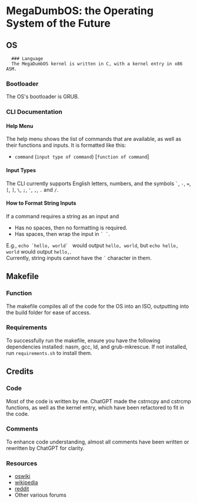 # MegaDumbOS: the Operating System of the Future

   ## OS  

      ### Language  
      The MegaDumbOS kernel is written in C, with a kernel entry in x86 ASM.  

   ### Bootloader
   The OS's bootloader is GRUB.

   ### CLI Documentation

   #### Help Menu
   The help menu shows the list of commands that are available, as well as their functions and inputs. It is formatted like this:
   * `command` (`input type of command`) [`function of command`]

   #### Input Types
   The CLI currently supports English letters, numbers, and the symbols `` ` ``, `-`, `=`, `[`, `]`, `\`, `;`, `'`, `,`, `.` and `/`.

   #### How to Format String Inputs
   If a command requires a string as an input and
   * Has no spaces, then no formatting is required.
   * Has spaces, then wrap the input in `` ` ` ``.
  
   E.g., ``echo `hello, world` `` would output `hello, world`, but `echo hello, world` would output `hello,`.  
   Currently, string inputs cannot have the `` ` `` character in them.

## Makefile

### Function
The makefile compiles all of the code for the OS into an ISO, outputting into the build folder for ease of access.

### Requirements
To successfully run the makefile, ensure you have the following dependencies installed: nasm, gcc, ld, and grub-mkrescue. If not installed, run `requirements.sh` to install them.

## Credits

### Code
Most of the code is written by me. ChatGPT made the cstrncpy and cstrcmp functions, as well as the kernel entry, which have been refactored to fit in the code.

### Comments
To enhance code understanding, almost all comments have been written or rewritten by ChatGPT for clarity.

### Resources
* [oswiki](https://wiki.osdev.org)
* [wikipedia](https://www.wikipedia.org/)
* [reddit](https://www.reddit.com/)
* Other various forums
